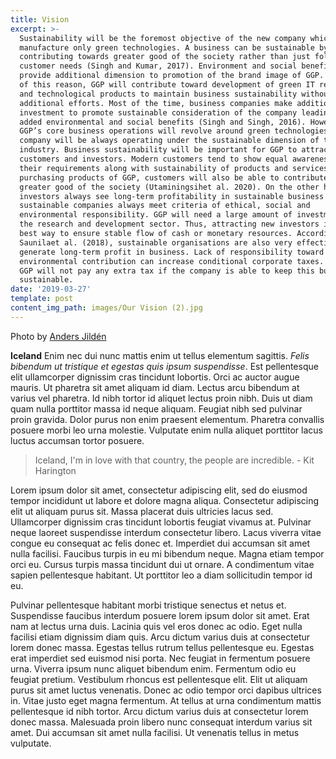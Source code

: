 ```yaml
---
title: Vision
excerpt: >-
  Sustainability will be the foremost objective of the new company which will
  manufacture only green technologies. A business can be sustainable by
  contributing towards greater good of the society rather than just following
  customer needs (Singh and Kumar, 2017). Environment and social benefits can
  provide additional dimension to promotion of the brand image of GGP. Because
  of this reason, GGP will contribute toward development of green IT resources
  and technological products to maintain business sustainability without other
  additional efforts. Most of the time, business companies make additional
  investment to promote sustainable consideration of the company leading to
  added environmental and social benefits (Singh and Singh, 2016). However,
  GGP’s core business operations will revolve around green technologies and the
  company will be always operating under the sustainable dimension of the IT
  industry. Business sustainability will be important for GGP to attract new
  customers and investors. Modern customers tend to show equal awareness toward
  their requirements along with sustainability of products and services. By
  purchasing products of GGP, customers will also be able to contribute for
  greater good of the society (Utaminingsihet al. 2020). On the other hand,
  investors always see long-term profitability in sustainable business because
  sustainable companies always meet criteria of ethical, social and
  environmental responsibility. GGP will need a large amount of investment in
  the research and development sector. Thus, attracting new investors is the
  best way to ensure stable flow of cash or monetary resources. According to
  Saunilaet al. (2018), sustainable organisations are also very effective to
  generate long-term profit in business. Lack of responsibility toward
  environmental contribution can increase conditional corporate taxes. However,
  GGP will not pay any extra tax if the company is able to keep this business
  sustainable.
date: '2019-03-27'
template: post
content_img_path: images/Our Vision (2).jpg
---
```


Photo by [Anders Jildén](https://unsplash.com/photos/uO4Au3LrCtk)

**Iceland** Enim nec dui nunc mattis enim ut tellus elementum sagittis. *Felis bibendum ut tristique et egestas quis ipsum suspendisse*. Est pellentesque elit ullamcorper dignissim cras tincidunt lobortis. Orci ac auctor augue mauris. Ut pharetra sit amet aliquam id diam. Lectus arcu bibendum at varius vel pharetra. Id nibh tortor id aliquet lectus proin nibh. Duis ut diam quam nulla porttitor massa id neque aliquam. Feugiat nibh sed pulvinar proin gravida. Dolor purus non enim praesent elementum. Pharetra convallis posuere morbi leo urna molestie. Vulputate enim nulla aliquet porttitor lacus luctus accumsan tortor posuere.

> Iceland, I'm in love with that country, the people are incredible. - Kit Harington

Lorem ipsum dolor sit amet, consectetur adipiscing elit, sed do eiusmod tempor incididunt ut labore et dolore magna aliqua. Consectetur adipiscing elit ut aliquam purus sit. Massa placerat duis ultricies lacus sed. Ullamcorper dignissim cras tincidunt lobortis feugiat vivamus at. Pulvinar neque laoreet suspendisse interdum consectetur libero. Lacus viverra vitae congue eu consequat ac felis donec et. Imperdiet dui accumsan sit amet nulla facilisi. Faucibus turpis in eu mi bibendum neque. Magna etiam tempor orci eu. Cursus turpis massa tincidunt dui ut ornare. A condimentum vitae sapien pellentesque habitant. Ut porttitor leo a diam sollicitudin tempor id eu.

Pulvinar pellentesque habitant morbi tristique senectus et netus et. Suspendisse faucibus interdum posuere lorem ipsum dolor sit amet. Erat nam at lectus urna duis. Lacinia quis vel eros donec ac odio. Eget nulla facilisi etiam dignissim diam quis. Arcu dictum varius duis at consectetur lorem donec massa. Egestas tellus rutrum tellus pellentesque eu. Egestas erat imperdiet sed euismod nisi porta. Nec feugiat in fermentum posuere urna. Viverra ipsum nunc aliquet bibendum enim. Fermentum odio eu feugiat pretium. Vestibulum rhoncus est pellentesque elit. Elit ut aliquam purus sit amet luctus venenatis. Donec ac odio tempor orci dapibus ultrices in. Vitae justo eget magna fermentum. At tellus at urna condimentum mattis pellentesque id nibh tortor. Arcu dictum varius duis at consectetur lorem donec massa. Malesuada proin libero nunc consequat interdum varius sit amet. Dui accumsan sit amet nulla facilisi. Ut venenatis tellus in metus vulputate.
